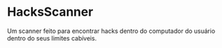 # HacksScanner
Um scanner feito para encontrar hacks dentro do computador do usuário dentro do seus limites cabíveis.
